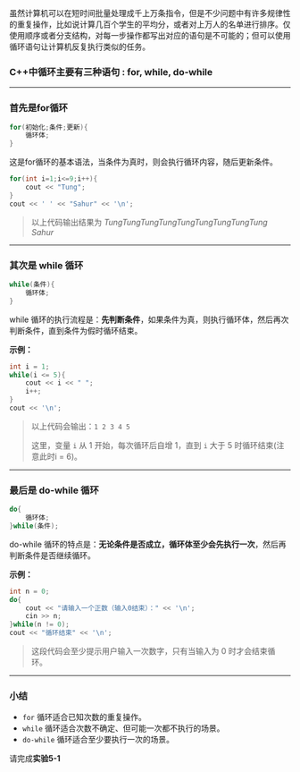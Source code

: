 虽然计算机可以在短时间批量处理成千上万条指令，但是不少问题中有许多规律性的重复操作，比如说计算几百个学生的平均分，或者对上万人的名单进行排序。仅使用顺序或者分支结构，对每一步操作都写出对应的语句是不可能的；但可以使用循环语句让计算机反复执行类似的任务。


### C++中循环主要有三种语句 : for, while, do-while

---

### 首先是for循环

```cpp
for(初始化;条件;更新){
	循环体;
}
```

这是for循环的基本语法，当条件为真时，则会执行循环内容，随后更新条件。

```cpp
for(int i=1;i<=9;i++){
	cout << "Tung";
}
cout << ' ' << "Sahur" << '\n';
```

> 以上代码输出结果为 *TungTungTungTungTungTungTungTungTung Sahur*

---

### 其次是 while 循环

```cpp
while(条件){
	循环体;
}
```

while 循环的执行流程是：**先判断条件**，如果条件为真，则执行循环体，然后再次判断条件，直到条件为假时循环结束。

**示例：**

```cpp
int i = 1;
while(i <= 5){
    cout << i << " ";
    i++;
}
cout << '\n';
```

> 以上代码会输出：`1 2 3 4 5`  
> 
> 这里，变量 `i` 从 1 开始，每次循环后自增 1，直到 `i` 大于 5 时循环结束(注意此时i = 6)。

---

### 最后是 do-while 循环

```cpp
do{
	循环体;
}while(条件);
```

do-while 循环的特点是：**无论条件是否成立，循环体至少会先执行一次**，然后再判断条件是否继续循环。

**示例：**

```cpp
int n = 0;
do{
    cout << "请输入一个正数（输入0结束）：" << '\n';
    cin >> n;
}while(n != 0);
cout << "循环结束" << '\n';
```

> 这段代码会至少提示用户输入一次数字，只有当输入为 0 时才会结束循环。

---

### 小结

- `for` 循环适合已知次数的重复操作。
- `while` 循环适合次数不确定、但可能一次都不执行的场景。
- `do-while` 循环适合至少要执行一次的场景。

请完成**实验5-1**